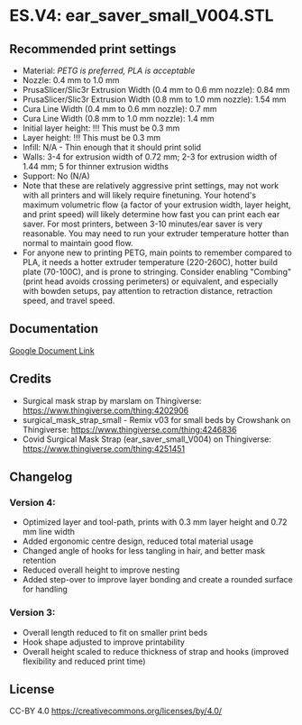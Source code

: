 # ES.V4: ear_saver_small_V004.STL

## Recommended print settings

- Material: *PETG is preferred, PLA is acceptable*
- Nozzle: 0.4 mm to 1.0 mm
- PrusaSlicer/Slic3r Extrusion Width (0.4 mm to 0.6 mm nozzle): 0.84 mm
- PrusaSlicer/Slic3r Extrusion Width (0.8 mm to 1.0 mm nozzle): 1.54 mm
- Cura Line Width (0.4 mm to 0.6 mm nozzle): 0.7 mm
- Cura Line Width (0.8 mm to 1.0 mm nozzle): 1.4 mm
- Initial layer height: !!! This must be 0.3 mm
- Layer height: !!! This must be 0.3 mm
- Infill: N/A - Thin enough that it should print solid
- Walls: 3-4 for extrusion width of 0.72 mm; 2-3 for extrusion width of 1.44 mm; 5 for thinner extrusion widths
- Support: No (N/A)
- Note that these are relatively aggressive print settings, may not work with all printers and will likely require finetuning. Your hotend's maximum volumetric flow (a factor of your extrusion width, layer height, and print speed) will likely determine how fast you can print each ear saver. For most printers, between 3-10 minutes/ear saver is very reasonable. You may need to run your extruder temperature hotter than normal to maintain good flow.
- For anyone new to printing PETG, main points to remember compared to PLA, it needs a hotter extruder temperature (220-260C), hotter build plate (70-100C), and is prone to stringing. Consider enabling "Combing" (print head avoids crossing perimeters) or equivalent, and especially with bowden setups, pay attention to retraction distance, retraction speed, and travel speed.

## Documentation
[Google Document Link](https://docs.google.com/document/d/15-V81oS8I5RemRSrTbresdDm_2dw-AZuGhGRkiqIBxc)

## Credits

- Surgical mask strap by marslam on Thingiverse: https://www.thingiverse.com/thing:4202906
- surgical_mask_strap_small - Remix v03 for small beds by Crowshank on Thingiverse: https://www.thingiverse.com/thing:4246836
- Covid Surgical Mask Strap (ear_saver_small_V004) on Thingiverse: https://www.thingiverse.com/thing:4251451

## Changelog

### Version 4:

- Optimized layer and tool-path, prints with 0.3 mm layer height and 0.72 mm line width
- Added ergonomic centre design, reduced total material usage
- Changed angle of hooks for less tangling in hair, and better mask retention
- Reduced overall height to improve nesting
- Added step-over to improve layer bonding and create a rounded surface for handling

### Version 3:

- Overall length reduced to fit on smaller print beds
- Hook shape adjusted to improve printability
- Overall height scaled to reduce thickness of strap and hooks (improved flexibility and reduced print time)

## License
CC-BY 4.0 https://creativecommons.org/licenses/by/4.0/
